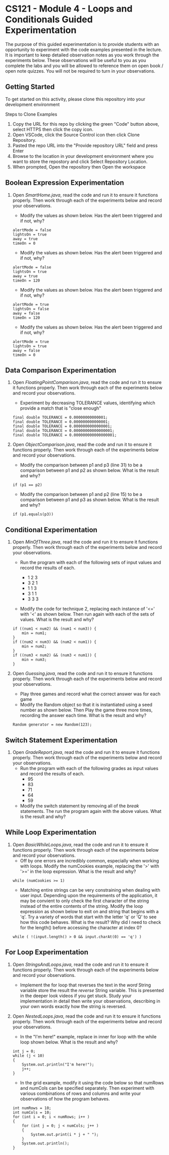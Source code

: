 # CS121 - Module 4 - Loops and Conditionals Guided Experimentation
The purpose of this guided experimentation is to provide students with an opportunity to experiment with the code examples presented in the lecture. It is important to keep detailed observation notes as you work through the experiments below. These observations will be useful to you as you complete the labs and you will be allowed to reference them on open book / open note quizzes. You will not be required to turn in your observations.
## Getting Started
To get started on this activity, please clone this repository into your development environment  

Steps to Clone Examples
1. Copy the URL for this repo by clicking the green "Code" button above, select HTTPS then click the copy icon.
2. Open VSCode, click the Source Control icon then click Clone Repository.
3. Pasted the repo URL into the "Provide repository URL" field and press Enter
4. Browse to the location in your development environment where you want to store the repostory and click Select Repository Location.
5. When prompted, Open the repository then Open the workspace

## Boolean Expression Experimentation
1. Open *SmartHome.java*, read the code and run it to ensure it functions properly.  Then work through each of the experiments below and record your observations.
    - Modify the values as shown below. Has the alert been triggered and if not, why?  
    ```
    alertMode = false
    lightsOn = true
    away = true
    timeOn = 0
    ```
 
    - Modify the values as shown below. Has the alert been triggered and if not, why?  
    ```
    alertMode = false
    lightsOn = true
    away = true
    timeOn = 120
    ```
    
    - Modify the values as shown below. Has the alert been triggered and if not, why?  
    ```
    alertMode = true
    lightsOn = false
    away = false
    timeOn = 120
    ```

    - Modify the values as shown below. Has the alert been triggered and if not, why?  
    ```
    alertMode = true
    lightsOn = true
    away = false
    timeOn = 0
    ```

      
## Data Comparison Experimentation
1. Open *FloatingPointComparison.java*, read the code and run it to ensure it functions properly.  Then work through each of the experiments below and record your observations.
    - Experiment by decreasing TOLERANCE values, identifying which provide a match that is "close enough"
    ```
    final double TOLERANCE = 0.00000000000001;
    final double TOLERANCE = 0.000000000000001;
    final double TOLERANCE = 0.0000000000000001;
    final double TOLERANCE = 0.00000000000000001;
    final double TOLERANCE = 0.000000000000000001;
    ```

1. Open *ObjectComparison.java*, read the code and run it to ensure it functions properly.  Then work through each of the experiments below and record your observations.
    - Modify the comparison between p1 and p3 (line 31) to be a comparison between p1 and p2 as shown below. What is the result and why?  
    ```
    if (p1 == p2)
    ```

    - Modify the comparison between p1 and p2 (line 15) to be a comparison between p1 and p3 as shown below. What is the result and why? 
    ```
    if (p1.equals(p3))  
    ```

## Conditional Experimentation
1. Open *MinOfThree.java*, read the code and run it to ensure it functions properly.  Then work through each of the experiments below and record your observations.
    - Run the program with each of the following sets of input values and record the results of each. 
        - 1 2 3
        - 3 2 1
        - 1 1 3
        - 3 1 1
        - 3 3 3
            
    - Modify the code for technique 2, replacing each instance of '<=' with '<' as shown below.  Then run again with each of the sets of values. What is the result and why?  
    ```
    if ((num1 < num2) && (num1 < num3)) {
        min = num1;
    }
    if ((num2 < num3) && (num2 < num1)) {
        min = num2;
    }
    if ((num3 < num2) && (num3 < num1)) {
        min = num3;
    }
    ```
            
1. Open *Guessing.java*, read the code and run it to ensure it functions properly.  Then work through each of the experiments below and record your observations.
    - Play three games and record what the correct answer was for each game
    - Modify the Random object so that it is instantiated using a seed number as shown below. Then Play the game three more times, recording the answer each time. What is the result and why?  
    ```
    Random generator = new Random(123);
    ```
      
## Switch Statement Experimentation
1. Open *GradeReport.java*, read the code and run it to ensure it functions properly.  Then work through each of the experiments below and record your observations.
    - Run the program with each of the following grades as input values and record the results of each. 
        - 95
        - 83
        - 71
        - 64
        - 59
    - Modify the switch statement by removing all of the *break* statements. The run the program again with the above values. What is the result and why?

## While Loop Experimentation
1. Open *BasicWhileLoops.java*, read the code and run it to ensure it functions properly.  Then work through each of the experiments below and record your observations.
    - Off by one errors are incredibly common, especially when working with loops.  Modify the numCookies example, replacing the '>' with '>=' in the loop expression. What is the result and why?
    ```
    while (numCookies >= 1) 
    ```
    - Matching entire strings can be very constraining when dealing with user input. Depending upon the requirements of the application, it may be convient to only check the first character of the string instead of the entire contents of the string.  Modify the loop expression as shown below to exit on and string that begins with a 'q'. Try a variety of words that start with the letter 'q' or 'Q' to see how this code behaves. What is the result?  Why did I need to check for the length() before accessing the character at index 0?  
    ```
    while ( !(input.length() > 0 && input.charAt(0) == 'q') ) 
    ```
    
## For Loop Experimentation
1. Open *StringsAndLoops.java*, read the code and run it to ensure it functions properly.  Then work through each of the experiments below and record your observations.
    - Implement the for loop that reverses the text in the *word* String variable store the result the *reverse* String variable. This is presented in the deeper look videos if you get stuck. Study your implementation in detail then write your observations, describing in your own words exactly how the string is reversed.

1. Open *NestedLoops.java*, read the code and run it to ensure it functions properly.  Then work through each of the experiments below and record your observations.
    - In the "I'm here!" example, replace in inner for loop with the while loop shown below. What is the result and why?  
    ```
    int j = 0;
    while (j < 10)
    {
        System.out.println("I'm here!");
        j++;
    }
    ```
 
    - In the grid example, modify it using the code below so that numRows and numCols can be specified separately. Then experiment with various combinations of rows and columns and write your observations of how the program behaves.
    ```
    int numRows = 10;
    int numCols = 10;
    for (int i = 0; i < numRows; i++ )
    {
        for (int j = 0; j < numCols; j++ )
        {
            System.out.print(i * j + " ");
        }
        System.out.println();
    }
    ```
